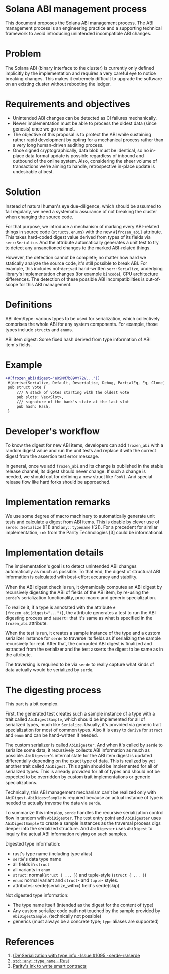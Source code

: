 # Solana ABI management process

This document proposes the Solana ABI management process. The ABI management
process is an engineering practice and a supporting technical framework to avoid
introducing unintended incompatible ABI changes.

# Problem

The Solana ABI (binary interface to the cluster) is currently only defined
implicitly by the implementation and requires a very careful eye to notice
breaking changes. This makes it extremely difficult to upgrade the software
on an existing cluster without rebooting the ledger.

# Requirements and objectives

- Unintended ABI changes can be detected as CI failures mechanically.
- Newer implementation must be able to process the oldest data (since genesis)
  once we go mainnet.
- The objective of this proposal is to protect the ABI while sustaining rather
  rapid development by opting for a mechanical process rather than a very long
  human-driven auditing process.
- Once signed cryptographically, data blob must be identical, so no
  in-place data format update is possible regardless of inbound and outbound of
  the online system. Also, considering the sheer volume of transactions we're
  aiming to handle, retrospective in-place update is undesirable at best.

# Solution

Instead of natural human's eye due-diligence, which should be assumed to fail
regularly, we need a systematic assurance of not breaking the cluster when
changing the source code.

For that purpose, we introduce a mechanism of marking every ABI-related things
in source code (`struct`s, `enum`s) with the new `#[frozen_abi]` attribute. This
takes hard-coded digest value derived from types of its fields via
`ser::Serialize`. And the attribute automatically generates a unit test to try
to detect any unsanctioned changes to the marked ABI-related things.

However, the detection cannot be complete; no matter how hard we statically
analyze the source code, it's still possible to break ABI. For example, this
includes not-`derive`d hand-written `ser::Serialize`, underlying library's
implementation changes (for example `bincode`), CPU architecture differences.
The detection of these possible ABI incompatibilities is out-of-scope for this
ABI management.

# Definitions

ABI item/type: various types to be used for serialization, which collectively
comprises the whole ABI for any system components. For example, those types
include `struct`s and `enum`s.

ABI item digest: Some fixed hash derived from type information of ABI item's
fields.

# Example

```patch
+#[frozen_abi(digest="eXSMM7b89VY72V...")]
 #[derive(Serialize, Default, Deserialize, Debug, PartialEq, Eq, Clone)]
 pub struct Vote {
     /// A stack of votes starting with the oldest vote
     pub slots: Vec<Slot>,
     /// signature of the bank's state at the last slot
     pub hash: Hash,
 }
```

# Developer's workflow

To know the digest for new ABI items, developers can add `frozen_abi` with a
random digest value and run the unit tests and replace it with the correct
digest from the assertion test error message.

In general, once we add `frozen_abi` and its change is published in the stable
release channel, its digest should never change. If such a change is needed, we
should opt for defining a new struct like `FooV1`. And special release flow like
hard forks should be approached.

# Implementation remarks

We use some degree of macro machinery to automatically generate unit tests
and calculate a digest from ABI items. This is doable by clever use of
`serde::Serialize` ([1]) and `any::typename` ([2]). For a precedent for similar
implementation, `ink` from the Parity Technologies [3] could be informational.

# Implementation details

The implementation's goal is to detect unintended ABI changes automatically as much as
possible. To that end, the digest of structural ABI
information is calculated with best-effort accuracy and stability.

When the ABI digest check is run, it dynamically computes an ABI digest by
recursively digesting the ABI of fields of the ABI item, by
re-using the `serde`'s serialization functionality, proc macro and generic
specialization.

To realize it, if a type is annotated with the attribute `#[frozen_abi(digest="...")]`,
the attribute generates a test to run the ABI digesting process and `assert!`
that it's same as what is specified in the `frozen_abi` attribute.

When the test is run, it creates a sample instance of the type and a custom
serializer instance for `serde` to traverse its fields as if serializing the sample recursively for
real. After that, the computed ABI digest is finalized and extracted from the
serializer and the test asserts the digest to be same as in the attribute.

The traversing is required to be via `serde` to really capture what kinds of data
actually would be serialized by `serde`.

# The digesting process

This part is a bit complex.

First, the generated test creates such a sample instance of a type with a trait
called `AbiDigestSample`, which should be implemented for all of serialized
types, much like `Serialize`. Usually, it's provided via generic trait
specialization for most of common types. Also it is easy to `derive` for
`struct` and `enum` and can be hand-written if needed.

The custom serializer is called `AbiDigester`. And when it's called by `serde`
to serialize some data, it recursively collects ABI information as much as
possible. `AbiDigester`'s internal state for the ABI item digest is updated
differentially depending on the exact type of data. This is realized by yet
another trait called `AbiDigest`. This again should be implemented for all of
serialized types. This is already provided for all of types and should not be
expected to be overridden by custom trait implementations or generic
specializations.

Technically, this ABI management mechanism can't be realized only with
`AbiDigest`. `AbiDigestSample` is required because an actual instance of type
is needed to actually traverse the data via `serde`.

To summarize this interplay, `serde` handles the recursive serialization control
flow in tandem with `AbiDigester`. The test entry point and `AbiDigester` uses
`AbiDigestSample` to create a sample instances as the traversal process digs
deeper into the serialized structure. And `AbiDigester` uses `AbiDigest` to
inquiry the actual ABI information relying on such samples.

Digested type information:

- rust's type name (including type alias)
- `serde`'s data type name
- all fields in `struct`
- all variants in `enum`
- `struct`: normal(`struct { ... }`) and tuple-style (`struct { ... }`)
- `enum`: normal variant and `struct`- and `tuple`- styles.
- attributes: serde(serialize_with=) field's serde(skip)

Not digested type information:

- The type name itself (intended as the digest for the content of type)
- Any custom serialize code path not touched by the sample provided by
  `AbiDigestSample`. (technically not possible)
- generics (must always be a concrete type; `type` aliases are supported)

# References

1. [(De)Serialization with type info · Issue #1095 · serde-rs/serde](https://github.com/serde-rs/serde/issues/1095#issuecomment-345483479)
2. [`std::any::type_name` - Rust](https://doc.rust-lang.org/std/any/fn.type_name.html)
3. [Parity's ink to write smart contracts](https://github.com/paritytech/ink)
